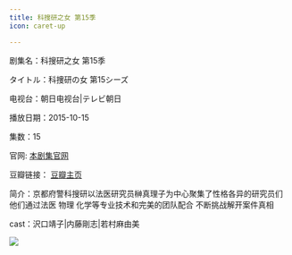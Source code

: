 ```yaml
---
title: 科搜研之女 第15季
icon: caret-up

---
```


剧集名：科搜研之女 第15季

タイトル：科捜研の女 第15シーズ

电视台：朝日电视台|テレビ朝日

播放日期：2015-10-15

集数：15

官网: [本剧集官网](https://douga.tv-asahi.co.jp/program/24751-24750)

豆瓣链接： [豆瓣主页](https://movie.douban.com/subject/26597752/)


简介：京都府警科搜研以法医研究员榊真理子为中心聚集了性格各异的研究员们 他们通过法医 物理 化学等专业技术和完美的团队配合 不断挑战解开案件真相

cast：沢口靖子|内藤剛志|若村麻由美

![](https://listpic.tsgsanjiao.com/2015/2015ksys15.jpg)